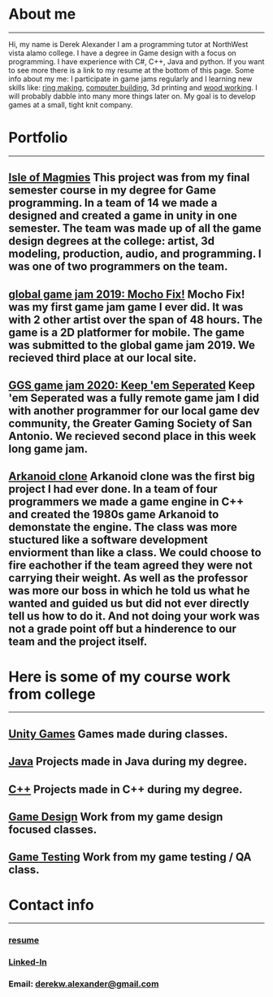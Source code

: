 # About me
---
Hi, my name is Derek Alexander I am a programming tutor at NorthWest vista alamo college. I have a degree in Game design with a focus on programming. I have experience with C#, C++, Java and python. If you want to see more there is a link to my resume at the bottom of this page. 
Some info about my me: I participate in game jams regularly and I learning new skills like: [ring making](https://github.com/DerekAlexander/DerekAlexander.github.io/blob/master/RingMaking.md), [computer building](https://github.com/DerekAlexander/DerekAlexander.github.io/blob/master/computerBuilding.md), 3d printing and [wood working](https://github.com/DerekAlexander/DerekAlexander.github.io/blob/master/woodWorking.md). I will probably dabble into many more things later on. My goal is to develop games at a small, tight knit company.

# Portfolio
---
## [Isle of Magmies](https://github.com/DerekAlexander/Unity-Games/blob/master/GameSim2019/gamesim.md) This project was from my final semester course in my degree for Game programming. In a team of 14 we made a designed and created a game in unity in one semester. The team was made up of all the game design degrees at the college: artist, 3d modeling, production, audio, and programming. I was one of two programmers on the team.

## [global game jam 2019: Mocho Fix!](https://globalgamejam.org/2020/games/mocho-fix-9) Mocho Fix! was my first game jam game I ever did. It was with 2 other artist over the span of 48 hours. The game is a 2D platformer for mobile. The game was submitted to the global game jam 2019. We recieved third place at our local site.

## [GGS game jam 2020: Keep 'em Seperated](https://dereka.itch.io/keep-em-separated) Keep 'em Seperated was a fully remote game jam I did with another programmer for our local game dev community, the Greater Gaming Society of San Antonio. We recieved second place in this week long game jam.
  
## [Arkanoid clone](https://github.com/DerekAlexander/C-PlusPlus/blob/master/BreakOut.cpp) Arkanoid clone was the first big project I had ever done. In a team of four programmers we made a game engine in C++ and created the 1980s game Arkanoid to demonstate the engine. The class was more stuctured like a software development enviorment than like a class. We could choose to fire eachother if the team agreed they were not carrying their weight. As well as the professor was more our boss in which he told us what he wanted and guided us but did not ever directly tell us how to do it. And not doing your work was not a grade point off but a hinderence to our team and the project itself.
  
# Here is some of my course work from college
---

## [Unity Games](https://github.com/DerekAlexander/Unity-Games) Games made during classes.

## [Java](https://github.com/DerekAlexander/Java) Projects made in Java during my degree.
  
## [C++](https://github.com/DerekAlexander/C-PlusPlus) Projects made in C++ during my degree.
  
## [Game Design](https://github.com/DerekAlexander/Game-design-classes) Work from my game design focused classes.
  
## [Game Testing](https://github.com/DerekAlexander/GameTesting-2338) Work from my game testing / QA class.
  
# Contact info
---
### [resume](DAlexanderResume.pdf)
### [Linked-In](https://www.linkedin.com/in/derek-alexander-475856181/)
### Email: derekw.alexander@gmail.com
